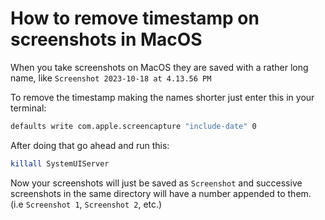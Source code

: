 # How to remove timestamp on screenshots in MacOS

When you take screenshots on MacOS they are saved with a rather long name, like `Screenshot 2023-10-18 at 4.13.56 PM`

To remove the timestamp making the names shorter just enter this in your terminal:

```bash
defaults write com.apple.screencapture "include-date" 0
```

After doing that go ahead and run this:

```bash
killall SystemUIServer
```

Now your screenshots will just be saved as `Screenshot` and successive screenshots in the same directory will have a number appended to them. (i.e `Screenshot 1`, `Screenshot 2`, etc.)
